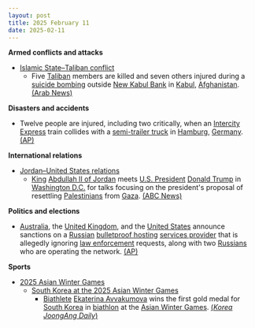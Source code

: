 ```yaml
---
layout: post
title: 2025 February 11
date: 2025-02-11
---
```



**Armed conflicts and attacks**

* [Islamic State–Taliban conflict](https://en.wikipedia.org/wiki/Islamic_State%E2%80%93Taliban_conflict "Islamic State–Taliban conflict")
  + Five [Taliban](https://en.wikipedia.org/wiki/Taliban "Taliban") members are killed and seven others injured during a [suicide bombing](https://en.wikipedia.org/wiki/Suicide_attack "Suicide attack") outside [New Kabul Bank](https://en.wikipedia.org/wiki/New_Kabul_Bank "New Kabul Bank") in [Kabul](https://en.wikipedia.org/wiki/Kabul "Kabul"), [Afghanistan](https://en.wikipedia.org/wiki/Afghanistan "Afghanistan"). [(Arab News)](https://www.arabnews.com/node/2589772/world)

**Disasters and accidents**

* Twelve people are injured, including two critically, when an [Intercity Express](https://en.wikipedia.org/wiki/Intercity_Express "Intercity Express") train collides with a [semi-trailer truck](https://en.wikipedia.org/wiki/Semi-trailer_truck "Semi-trailer truck") in [Hamburg](https://en.wikipedia.org/wiki/Hamburg "Hamburg"), [Germany](https://en.wikipedia.org/wiki/Germany "Germany"). [(AP)](https://apnews.com/article/germany-train-accident-truck-injuries-12e3c321ddff9caa3d5cf34495a320f4)

**International relations**

* [Jordan–United States relations](https://en.wikipedia.org/wiki/Jordan%E2%80%93United_States_relations "Jordan–United States relations")
  + [King](https://en.wikipedia.org/wiki/List_of_kings_of_Jordan "List of kings of Jordan") [Abdullah II of Jordan](https://en.wikipedia.org/wiki/Abdullah_II_of_Jordan "Abdullah II of Jordan") meets [U.S. President](https://en.wikipedia.org/wiki/U.S._President "U.S. President") [Donald Trump](https://en.wikipedia.org/wiki/Donald_Trump "Donald Trump") in [Washington D.C.](https://en.wikipedia.org/wiki/Washington_D.C. "Washington D.C.") for talks focusing on the president's proposal of resettling [Palestinians](https://en.wikipedia.org/wiki/Palestinians "Palestinians") from [Gaza](https://en.wikipedia.org/wiki/Gaza_Strip "Gaza Strip"). [(ABC News)](https://abcnews.go.com/Politics/trump-withhold-aid-jordan-egypt-reject-gaza-development/story?id=118668060)

**Politics and elections**

* [Australia](https://en.wikipedia.org/wiki/Australia "Australia"), the [United Kingdom](https://en.wikipedia.org/wiki/United_Kingdom "United Kingdom"), and the [United States](https://en.wikipedia.org/wiki/United_States "United States") announce sanctions on a [Russian](https://en.wikipedia.org/wiki/Russia "Russia") [bulletproof hosting](https://en.wikipedia.org/wiki/Bulletproof_hosting "Bulletproof hosting") [services provider](https://en.wikipedia.org/wiki/Web_hosting_service "Web hosting service") that is allegedly ignoring [law enforcement](https://en.wikipedia.org/wiki/Law_enforcement "Law enforcement") requests, along with two [Russians](https://en.wikipedia.org/wiki/Russians "Russians") who are operating the network. [(AP)](https://apnews.com/article/treasury-sanctions-uk-australia-russia-361e788f5482bfd787af01002af2ff4c)

**Sports**

* [2025 Asian Winter Games](https://en.wikipedia.org/wiki/2025_Asian_Winter_Games "2025 Asian Winter Games")
  + [South Korea at the 2025 Asian Winter Games](https://en.wikipedia.org/wiki/South_Korea_at_the_2025_Asian_Winter_Games "South Korea at the 2025 Asian Winter Games")
    - [Biathlete](https://en.wikipedia.org/wiki/Biathlon "Biathlon") [Ekaterina Avvakumova](https://en.wikipedia.org/wiki/Ekaterina_Avvakumova "Ekaterina Avvakumova") wins the first gold medal for [South Korea](https://en.wikipedia.org/wiki/South_Korea "South Korea") in [biathlon](https://en.wikipedia.org/wiki/Biathlon_at_the_2025_Asian_Winter_Games "Biathlon at the 2025 Asian Winter Games") at the [Asian Winter Games](https://en.wikipedia.org/wiki/Asian_Winter_Games "Asian Winter Games"). [(*Korea JoongAng Daily*)](https://koreajoongangdaily.joins.com/news/2025-02-11/sports/olympics/Ekaterina-Avvakumova-earns-Koreas-firstever-biathlon-gold-at-Asian-Games/2239585)

